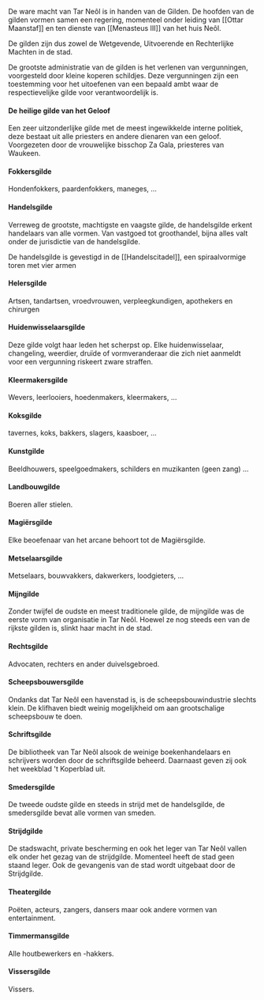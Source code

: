 De ware macht van Tar Neôl is in handen van de Gilden.
De hoofden van de gilden vormen samen een regering, momenteel onder leiding van [[Ottar Maanstaf]] en ten dienste van [[Menasteus III]] van het huis Neôl.

De gilden zijn dus zowel de Wetgevende, Uitvoerende en Rechterlijke Machten in de stad.

De grootste administratie van de gilden is het verlenen van vergunningen, voorgesteld door kleine koperen schildjes. Deze vergunningen zijn een toestemming voor het uitoefenen van een bepaald ambt waar de respectievelijke gilde voor verantwoordelijk is. 


#### De heilige gilde van het Geloof
Een zeer uitzonderlijke gilde met de meest ingewikkelde interne politiek, deze bestaat uit alle priesters en andere dienaren van een geloof. Voorgezeten door de vrouwelijke bisschop Za Gala, priesteres van Waukeen.

#### Fokkersgilde
Hondenfokkers, paardenfokkers, maneges, $\ldots$

#### Handelsgilde
Verreweg de grootste, machtigste en vaagste gilde, de handelsgilde erkent handelaars van alle vormen. Van vastgoed tot groothandel, bijna alles valt onder de jurisdictie van de handelsgilde.

De handelsgilde is gevestigd in de [[Handelscitadel]], een spiraalvormige toren met vier armen 

#### Helersgilde
Artsen, tandartsen, vroedvrouwen, verpleegkundigen, apothekers en chirurgen

#### Huidenwisselaarsgilde
Deze gilde volgt haar leden het scherpst op. Elke huidenwisselaar, changeling, weerdier, druïde of vormveranderaar die zich niet aanmeldt voor een vergunning riskeert zware straffen.

#### Kleermakersgilde
Wevers, leerlooiers, hoedenmakers, kleermakers, $\ldots$

#### Koksgilde
tavernes, koks, bakkers, slagers, kaasboer, $\ldots$

#### Kunstgilde
Beeldhouwers, speelgoedmakers, schilders en muzikanten (geen zang) $\ldots$

#### Landbouwgilde
Boeren aller stielen.

#### Magiërsgilde
Elke beoefenaar van het arcane behoort tot de Magiërsgilde.

#### Metselaarsgilde
Metselaars, bouwvakkers, dakwerkers, loodgieters, $\ldots$

#### Mijngilde
Zonder twijfel de oudste en meest traditionele gilde, de mijngilde was de eerste vorm van organisatie in Tar Neôl. Hoewel ze nog steeds een van de rijkste gilden is, slinkt haar macht in de stad.

#### Rechtsgilde
Advocaten, rechters en ander duivelsgebroed.

#### Scheepsbouwersgilde
Ondanks dat Tar Neôl een havenstad is, is de scheepsbouwindustrie slechts klein. De klifhaven biedt weinig mogelijkheid om aan grootschalige scheepsbouw te doen.

#### Schriftsgilde
De bibliotheek van Tar Neôl alsook de weinige boekenhandelaars en schrijvers worden door de schriftsgilde beheerd. 
Daarnaast geven zij ook het weekblad 't Koperblad uit.

#### Smedersgilde
De tweede oudste gilde en steeds in strijd met de handelsgilde, de smedersgilde bevat alle vormen van smeden.

#### Strijdgilde
De stadswacht, private bescherming en ook het leger van Tar Neôl vallen elk onder het gezag van de strijdgilde. Momenteel heeft de stad geen staand leger.
Ook de gevangenis van de stad wordt uitgebaat door de Strijdgilde. 

#### Theatergilde
Poëten, acteurs, zangers, dansers maar ook andere vormen van entertainment. 

#### Timmermansgilde
Alle houtbewerkers en -hakkers.

#### Vissersgilde
Vissers.